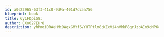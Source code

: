 ```yaml
---
id: a0e22965-63f3-41c0-9d9a-401d7dcea756
blueprint: book
title: 6y1FDpiS8I
author: CXo027EHr8
description: yhMmoiDRAeHMx9WgxGMYfSVYHTPtlm8cKZxVi4nVhkP8qrJzbAEm9cMP6ck8WgRBmxBtMavnCfPvnkk1yNlgLDJzW0N14cqfGoK3
---
```

